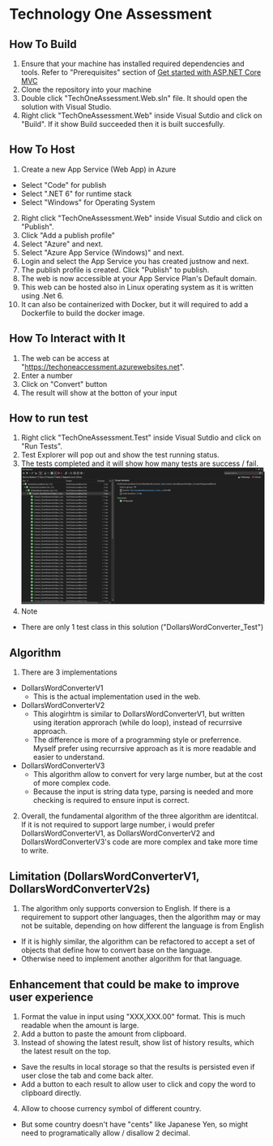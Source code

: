 # Technology One Assessment
## How To Build
1. Ensure that your machine has installed required dependencies and tools. Refer to "Prerequisites" section of [Get started with ASP.NET Core MVC](https://learn.microsoft.com/en-us/aspnet/core/tutorials/choose-web-ui?view=aspnetcore-6.0)
2. Clone the repository into your machine
3. Double click "TechOneAssessment.Web.sln" file. It should open the solution with Visual Studio.
4. Right click "TechOneAssessment.Web" inside Visual Sutdio and click on "Build". If it show Build succeeded then it is built succesfully.

## How To Host
1. Create a new App Service (Web App) in Azure
- Select "Code" for publish
- Select ".NET 6" for runtime stack
- Select "Windows" for Operating System
2. Right click "TechOneAssessment.Web" inside Visual Sutdio and click on "Publish".
3. Click "Add a publish profile"
4. Select "Azure" and next.
5. Select "Azure App Service (Windows)" and next.
6. Login and select the App Service you has created justnow and next.
7. The publish profile is created. Click "Publish" to publish.
8. The web is now accessible at your App Service Plan's Default domain.
9. This web can be hosted also in Linux operating system as it is written using .Net 6. 
10. It can also be containerized with Docker, but it will required to add a Dockerfile to build the docker image.

## How To Interact with It
1. The web can be access at "https://techoneaccessment.azurewebsites.net".
2. Enter a number
3. Click on "Convert" button
4. The result will show at the botton of your input

## How to run test
1. Right click "TechOneAssessment.Test" inside Visual Sutdio and click on "Run Tests".
2. Test Explorer will pop out and show the test running status.
3. The tests completed and it will show how many tests are success / fail.
![alt text](UnitTestResult.png)
4. Note
- There are only 1 test class in this solution ("DollarsWordConverter_Test")

## Algorithm
1. There are 3 implementations
- DollarsWordConverterV1
  - This is the actual implementation used in the web.
- DollarsWordConverterV2
  - This alogirhtm is similar to DollarsWordConverterV1, but written using iteration approrach (while do loop), instead of recurrsive approach.
  - The difference is more of a programming style or preferrence. Myself prefer using recurrsive approach as it is more readable and easier to understand.
- DollarsWordConverterV3
  - This algorithm allow to convert for very large number, but at the cost of more complex code.
  - Because the input is string data type, parsing is needed and more checking is required to ensure input is correct.
2. Overall, the fundamental algorithm of the three algorithm are identitcal. If it is not required to support large number, i would prefer DollarsWordConverterV1, as DollarsWordConverterV2 and DollarsWordConverterV3's code are more complex and take more time to write.

## Limitation (DollarsWordConverterV1, DollarsWordConverterV2s)
1. The algorithm only supports conversion to English. If there is a requirement to support other languages, then the algorithm may or may not be suitable, depending on how different the language is from English
- If it is highly similar, the algorithm  can be refactored to accept a set of objects that define how to convert base on the language.
- Otherwise need to implement another algorithm for that language.

## Enhancement that could be make to improve user experience
1. Format the value in input using "XXX,XXX.00" format. This is much readable when the amount is large.
2. Add a button to paste the amount from clipboard.
3. Instead of showing the latest result, show list of history results, which the latest result on the top.
- Save the results in local storage so that the results is persisted even if user close the tab and come back alter.
- Add a button to each result to allow user to click and copy the word to clipboard directly.
4. Allow to choose currency symbol of different country.
- But some country doesn't have "cents" like Japanese Yen, so might need to programatically allow / disallow 2 decimal.